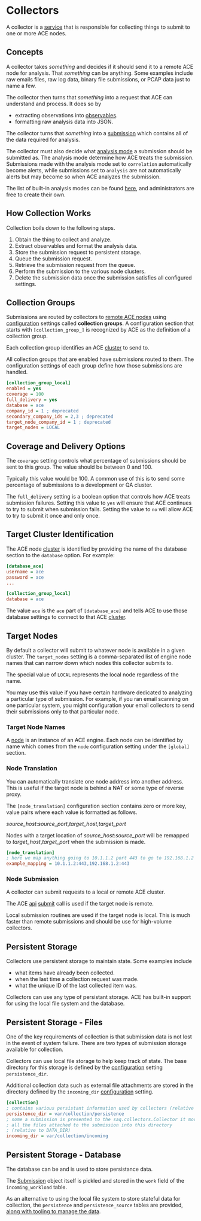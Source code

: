 # Collectors

A collector is a [service](service.md) that is responsible for collecting things to submit to one or more ACE nodes.

## Concepts

A collector takes *something* and decides if it should send it to a remote ACE node for analysis. That *something* can be anything. Some examples include raw emails files, raw log data, binary file submissions, or PCAP data just to name a few.

The collector then turns that *something* into a request that ACE can understand and process. It does so by

- extracting observations into [observables](observable.md).
- formatting raw analysis data into JSON.

The collector turns that *something* into a [submission](development/submission) which contains all of the data required for analysis.

The collector must also decide what [analysis mode](analysis_modes.md) a submission should be submitted as. The analysis mode determine how ACE treats the submission. Submissions made with the analysis mode set to `correlation` automatically become alerts, while submissions set to `analysis` are not automatically alerts but may become so when ACE analyzes the submission.

The list of built-in analysis modes can be found [here](some/link), and administrators are free to create their own.

## How Collection Works

Collection boils down to the following steps.

1. Obtain the thing to collect and analyze.
2. Extract observables and format the analysis data.
3. Store the submission request to persistent storage.
4. Queue the submission request.
5. Retrieve the submission request from the queue.
6. Perform the submission to the various node clusters.
7. Delete the submission data once the submission satisfies all configured settings.

## Collection Groups

Submissions are routed by collectors to [remote ACE nodes](engine.md) using [configuration](configuration.md) settings called **collection groups**. A configuration section that starts with `[collection_group_]` is recognized by ACE as the definition of a collection group.

Each collection group identifies an ACE [cluster](engine_cluster.md) to send to.

All collection groups that are enabled have submissions routed to them. The configuration settings of each group define how those submissions are handled.

```ini
[collection_group_local]
enabled = yes
coverage = 100
full_delivery = yes
database = ace
company_id = 1 ; deprecated
secondary_company_ids = 2,3 ; deprecated
target_node_company_id = 1 ; deprecated
target_nodes = LOCAL
```

## Coverage and Delivery Options

The `coverage` setting controls what percentage of submissions should be sent to this group. The value should be between 0 and 100.

Typically this value would be 100. A common use of this is to send some percentage of submissions to a development or QA cluster.

The `full_delivery` setting is a boolean option that controls how ACE treats submission failures. Setting this value to `yes` will ensure that ACE continues to try to submit when submission fails. Setting the value to `no` will allow ACE to try to submit it once and only once.

## Target Cluster Identification

The ACE node [cluster](engine_cluster.md) is identified by providing the name of the database section to the `database` option. For example:

```ini
[database_ace]
username = ace
password = ace
...

[collection_group_local]
database = ace
```

The value `ace` is the `ace` part of `[database_ace]` and tells ACE to use those database settings to connect to that ACE [cluster](engine_cluster.md).

## Target Nodes

By default a collector will submit to whatever node is available in a given cluster. The `target_nodes` setting is a comma-separated list of engine node names that can narrow down which nodes this collector submits to.

The special value of `LOCAL` represents the local node regardless of the name.

You may use this value if you have certain hardware dedicated to analyzing a particular type of submission. For example, if you ran email scanning on one particular system, you might configuration your email collectors to send their submissions only to that particular node.

### Target Node Names

A [node](some/link) is an instance of an ACE engine. Each node can be identified by name which comes from the `node` configuration setting under the `[global]` section.

### Node Translation

You can automatically translate one node address into another address. This is useful if the target node is behind a NAT or some type of reverse proxy.

The `[node_translation]` configuration section contains zero or more key, value pairs where each value is formatted as follows.

*source_host*:*source_port*,*target_host*,*target_port*

Nodes with a target location of *source_host*:*source_port* will be remapped to *target_host*,*target_port* when the submission is made.

```ini
[node_translation]
; here we map anything going to 10.1.1.2 port 443 to go to 192.168.1.2 port 443
example_mapping = 10.1.1.2:443,192.168.1.2:443
```

### Node Submission

A collector can submit requests to a local or remote ACE cluster.

The ACE [api](link) [submit](link) call is used if the target node is remote.

Local submission routines are used if the target node is local. This is much faster than remote submissions and should be use for high-volume collectors.

## Persistent Storage

Collectors use persistent storage to maintain state. Some examples include

- what items have already been collected.
- when the last time a collection request was made.
- what the unique ID of the last collected item was.

Collectors can use any type of persistant storage. ACE has built-in support for using the local file system and the database.

## Persistent Storage - Files

One of the key requirements of collection is that submission data is not lost in the event of system failure. There are two types of submission storage available for collection.

Collectors can use local file storage to help keep track of state. The base directory for this storage is defined by the [configuration](configuration.md) setting `persistence_dir`.

Additional collection data such as external file attachments are stored in the directory defined by the `incoming_dir` [configuration](configuration.md) setting.

```ini
[collection]
; contains various persistant information used by collectors (relative to DATA_DIR)
persistence_dir = var/collection/persistence
; some a submission is presented to the saq.collectors.Collector it moves
; all the files attached to the submission into this directory
; (relative to DATA_DIR)
incoming_dir = var/collection/incoming
```

## Persistent Storage - Database

The database can be and is used to store persistance data.

The [Submission](link) object itself is pickled and stored in the `work` field of the `incoming_workload` table.

As an alternative to using the local file system to store stateful data for collection, the `persistence` and `persistence_source` tables are provided, [along with tooling to manage the data](link/to/persistence/docs).
